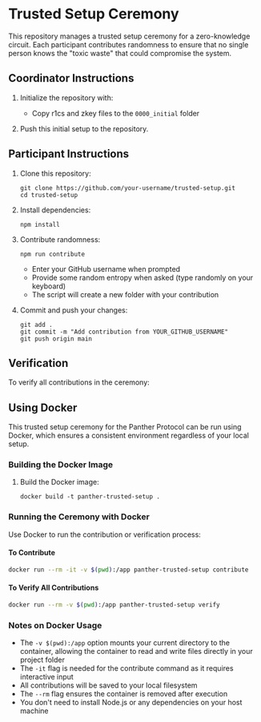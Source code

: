 # Trusted Setup Ceremony

This repository manages a trusted setup ceremony for a zero-knowledge circuit. Each participant contributes randomness to ensure that no single person knows the "toxic waste" that could compromise the system.

## Coordinator Instructions

1. Initialize the repository with:
   - Copy r1cs and zkey files to the `0000_initial` folder

2. Push this initial setup to the repository.

## Participant Instructions

1. Clone this repository:
   ```
   git clone https://github.com/your-username/trusted-setup.git
   cd trusted-setup
   ```

2. Install dependencies:
   ```
   npm install
   ```

3. Contribute randomness:
   ```
   npm run contribute
   ```
   - Enter your GitHub username when prompted
   - Provide some random entropy when asked (type randomly on your keyboard)
   - The script will create a new folder with your contribution

4. Commit and push your changes:
   ```
   git add .
   git commit -m "Add contribution from YOUR_GITHUB_USERNAME"
   git push origin main
   ```

## Verification

To verify all contributions in the ceremony:

## Using Docker

This trusted setup ceremony for the Panther Protocol can be run using Docker, which ensures a consistent environment regardless of your local setup.

### Building the Docker Image

1. Build the Docker image:
   ```
   docker build -t panther-trusted-setup .
   ```

### Running the Ceremony with Docker

Use Docker to run the contribution or verification process:

#### To Contribute

```bash
docker run --rm -it -v $(pwd):/app panther-trusted-setup contribute
```

#### To Verify All Contributions

```bash
docker run --rm -v $(pwd):/app panther-trusted-setup verify
```

### Notes on Docker Usage

- The `-v $(pwd):/app` option mounts your current directory to the container, allowing the container to read and write files directly in your project folder
- The `-it` flag is needed for the contribute command as it requires interactive input
- All contributions will be saved to your local filesystem
- The `--rm` flag ensures the container is removed after execution
- You don't need to install Node.js or any dependencies on your host machine
